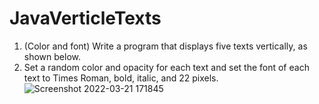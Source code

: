 # JavaVerticleTexts

1.	(Color and font) Write a program that displays five texts vertically, as shown below.
2.	 Set a random color and opacity for each text and set the font of each text to Times Roman, bold, italic, and 22 pixels.
![Screenshot 2022-03-21 171845](https://user-images.githubusercontent.com/59840016/159280923-26531a0d-3335-40a0-9863-b7954ba673f8.png)
